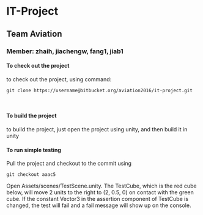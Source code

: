 # IT-Project
## Team Aviation
### Member: zhaih, jiachengw, fang1, jiab1



#### To check out the project 
to check out the project, using command:
```
git clone https://username@bitbucket.org/aviation2016/it-project.git
```
<br/>


#### To build the project
to build the project, just open the project using unity, and then build it in  
unity

#### To run simple testing
Pull the project and checkout to the commit using
```
git checkout aaac5
```
Open Assets/scenes/TestScene.unity. The TestCube, which is the red cube
below, will move 2 units to the right to (2, 0.5, 0) on contact with the
green cube. If the constant Vector3 in the assertion component of TestCube
is changed, the test will fail and a fail message will show up on the console.